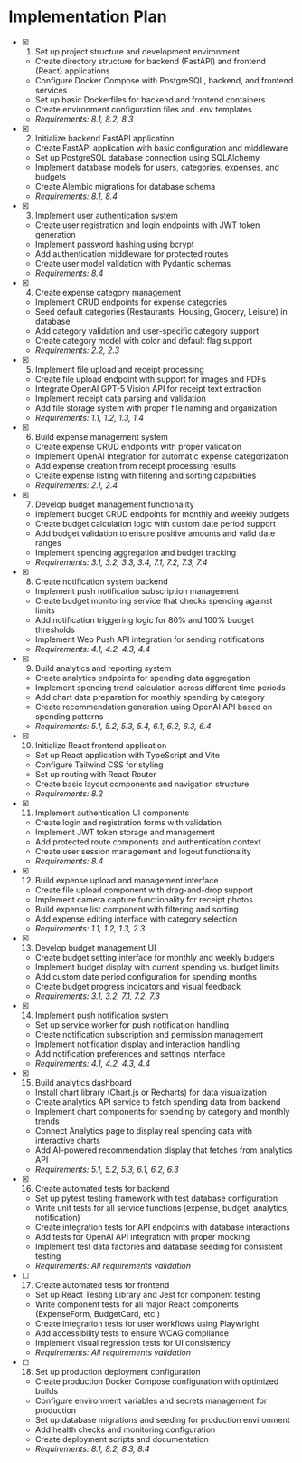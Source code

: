 # Implementation Plan

- [x] 1. Set up project structure and development environment
  - Create directory structure for backend (FastAPI) and frontend (React) applications
  - Configure Docker Compose with PostgreSQL, backend, and frontend services
  - Set up basic Dockerfiles for backend and frontend containers
  - Create environment configuration files and .env templates
  - _Requirements: 8.1, 8.2, 8.3_

- [x] 2. Initialize backend FastAPI application






  - Create FastAPI application with basic configuration and middleware
  - Set up PostgreSQL database connection using SQLAlchemy
  - Implement database models for users, categories, expenses, and budgets
  - Create Alembic migrations for database schema
  - _Requirements: 8.1, 8.4_

- [x] 3. Implement user authentication system
  - Create user registration and login endpoints with JWT token generation
  - Implement password hashing using bcrypt
  - Add authentication middleware for protected routes
  - Create user model validation with Pydantic schemas
  - _Requirements: 8.4_

- [x] 4. Create expense category management






  - Implement CRUD endpoints for expense categories
  - Seed default categories (Restaurants, Housing, Grocery, Leisure) in database
  - Add category validation and user-specific category support
  - Create category model with color and default flag support
  - _Requirements: 2.2, 2.3_

- [x] 5. Implement file upload and receipt processing





  - Create file upload endpoint with support for images and PDFs
  - Integrate OpenAI GPT-5 Vision API for receipt text extraction
  - Implement receipt data parsing and validation
  - Add file storage system with proper file naming and organization
  - _Requirements: 1.1, 1.2, 1.3, 1.4_

- [x] 6. Build expense management system






  - Create expense CRUD endpoints with proper validation
  - Implement OpenAI integration for automatic expense categorization
  - Add expense creation from receipt processing results
  - Create expense listing with filtering and sorting capabilities
  - _Requirements: 2.1, 2.4_

- [x] 7. Develop budget management functionality





  - Implement budget CRUD endpoints for monthly and weekly budgets
  - Create budget calculation logic with custom date period support
  - Add budget validation to ensure positive amounts and valid date ranges
  - Implement spending aggregation and budget tracking
  - _Requirements: 3.1, 3.2, 3.3, 3.4, 7.1, 7.2, 7.3, 7.4_

- [x] 8. Create notification system backend





  - Implement push notification subscription management
  - Create budget monitoring service that checks spending against limits
  - Add notification triggering logic for 80% and 100% budget thresholds
  - Implement Web Push API integration for sending notifications
  - _Requirements: 4.1, 4.2, 4.3, 4.4_

- [x] 9. Build analytics and reporting system








  - Create analytics endpoints for spending data aggregation
  - Implement spending trend calculation across different time periods
  - Add chart data preparation for monthly spending by category
  - Create recommendation generation using OpenAI API based on spending patterns
  - _Requirements: 5.1, 5.2, 5.3, 5.4, 6.1, 6.2, 6.3, 6.4_

- [x] 10. Initialize React frontend application





  - Set up React application with TypeScript and Vite
  - Configure Tailwind CSS for styling
  - Set up routing with React Router
  - Create basic layout components and navigation structure
  - _Requirements: 8.2_

- [x] 11. Implement authentication UI components







  - Create login and registration forms with validation
  - Implement JWT token storage and management
  - Add protected route components and authentication context
  - Create user session management and logout functionality
  - _Requirements: 8.4_

- [x] 12. Build expense upload and management interface








  - Create file upload component with drag-and-drop support
  - Implement camera capture functionality for receipt photos
  - Build expense list component with filtering and sorting
  - Add expense editing interface with category selection
  - _Requirements: 1.1, 1.2, 1.3, 2.3_

- [x] 13. Develop budget management UI





  - Create budget setting interface for monthly and weekly budgets
  - Implement budget display with current spending vs. budget limits
  - Add custom date period configuration for spending months
  - Create budget progress indicators and visual feedback
  - _Requirements: 3.1, 3.2, 7.1, 7.2, 7.3_

- [x] 14. Implement push notification system





  - Set up service worker for push notification handling
  - Create notification subscription and permission management
  - Implement notification display and interaction handling
  - Add notification preferences and settings interface
  - _Requirements: 4.1, 4.2, 4.3, 4.4_

- [x] 15. Build analytics dashboard














  - Install chart library (Chart.js or Recharts) for data visualization
  - Create analytics API service to fetch spending data from backend
  - Implement chart components for spending by category and monthly trends
  - Connect Analytics page to display real spending data with interactive charts
  - Add AI-powered recommendation display that fetches from analytics API
  - _Requirements: 5.1, 5.2, 5.3, 6.1, 6.2, 6.3_

- [x] 16. Create automated tests for backend





  - Set up pytest testing framework with test database configuration
  - Write unit tests for all service functions (expense, budget, analytics, notification)
  - Create integration tests for API endpoints with database interactions
  - Add tests for OpenAI API integration with proper mocking
  - Implement test data factories and database seeding for consistent testing
  - _Requirements: All requirements validation_

- [ ] 17. Create automated tests for frontend











  - Set up React Testing Library and Jest for component testing
  - Write component tests for all major React components (ExpenseForm, BudgetCard, etc.)
  - Create integration tests for user workflows using Playwright
  - Add accessibility tests to ensure WCAG compliance
  - Implement visual regression tests for UI consistency
  - _Requirements: All requirements validation_

- [ ] 18. Set up production deployment configuration
  - Create production Docker Compose configuration with optimized builds
  - Configure environment variables and secrets management for production
  - Set up database migrations and seeding for production environment
  - Add health checks and monitoring configuration
  - Create deployment scripts and documentation
  - _Requirements: 8.1, 8.2, 8.3, 8.4_